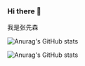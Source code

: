 ### Hi there 👋
我是张先森


![Anurag's GitHub stats](https://github-readme-stats.vercel.app/api?username=1961768512&hide=contribs,prs)

![Anurag's GitHub stats](https://github-readme-stats.vercel.app/api?username=1961768512&show_icons=true&theme=dracula)

<!--
**1961768512/1961768512** is a ✨ _special_ ✨ repository because its `README.md` (this file) appears on your GitHub profile.

Here are some ideas to get you started:

- 🔭 I’m currently working on ...
- 🌱 I’m currently learning ...
- 👯 I’m looking to collaborate on ...
- 🤔 I’m looking for help with ...
- 💬 Ask me about ...
- 📫 How to reach me: ...
- 😄 Pronouns: ...
- ⚡ Fun fact: ...
我是张先森
什么都搞
-->

